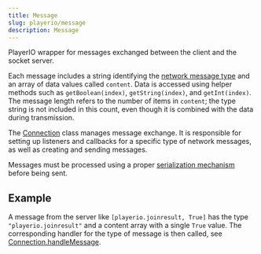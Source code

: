 ```yaml
---
title: Message
slug: playerio/message
description: Message
---
```


PlayerIO wrapper for messages exchanged between the client and the socket server.

Each message includes a string identifying the [network message type](/thelaststand.app/network/networkmessage) and an array of data values called `content`. Data is accessed using helper methods such as `getBoolean(index)`, `getString(index)`, and `getInt(index)`. The message length refers to the number of items in `content`; the type string is not included in this count, even though it is combined with the data during transmission.

The [Connection](/playerio/connection) class manages message exchange. It is responsible for setting up listeners and callbacks for a specific type of network messages, as well as creating and sending messages.

Messages must be processed using a proper [serialization mechanism](/playerio/utils/binaryserializer) before being sent.

## Example

A message from the server like `[playerio.joinresult, True]` has the type `"playerio.joinresult"` and a content array with a single `True` value. The corresponding handler for the type of message is then called, see [Connection.handleMessage](/playerio/connection/#handlemessage).